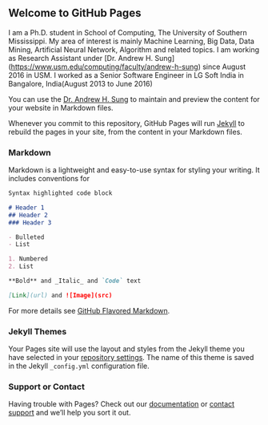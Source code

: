 ## Welcome to GitHub Pages

I am a Ph.D. student in School of Computing, The University of Southern Mississippi. My area of interest is mainly Machine Learning, Big Data, Data Mining, Artificial Neural Network, Algorithm and related topics. I am working as Research Assistant under [Dr. Andrew H. Sung] (https://www.usm.edu/computing/faculty/andrew-h-sung) since August 2016 in USM. I worked as a Senior Software Engineer in LG Soft India in Bangalore, India(August 2013 to June 2016)​



You can use the [Dr. Andrew H. Sung](https://www.usm.edu/computing/faculty/andrew-h-sung) to maintain and preview the content for your website in Markdown files.

Whenever you commit to this repository, GitHub Pages will run [Jekyll](https://jekyllrb.com/) to rebuild the pages in your site, from the content in your Markdown files.

### Markdown

Markdown is a lightweight and easy-to-use syntax for styling your writing. It includes conventions for

```markdown
Syntax highlighted code block

# Header 1
## Header 2
### Header 3

- Bulleted
- List

1. Numbered
2. List

**Bold** and _Italic_ and `Code` text

[Link](url) and ![Image](src)
```

For more details see [GitHub Flavored Markdown](https://guides.github.com/features/mastering-markdown/).

### Jekyll Themes

Your Pages site will use the layout and styles from the Jekyll theme you have selected in your [repository settings](https://github.com/amartyahatua/about/settings). The name of this theme is saved in the Jekyll `_config.yml` configuration file.

### Support or Contact

Having trouble with Pages? Check out our [documentation](https://help.github.com/categories/github-pages-basics/) or [contact support](https://github.com/contact) and we’ll help you sort it out.
